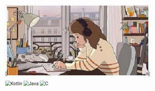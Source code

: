 [![Header](https://github.com/MarinaPearl/MarinaPearl/blob/main/assets/maxresdefault.png)]

![Kotlin](https://img.shields.io/badge/-Kotlin-000000?style=for-the-badge&logo=kotlin&logoColor=9900ff)
![Java](https://img.shields.io/badge/-Java-000000?style=for-the-badge&logo=Java&logoColor=F88C00)
![C](https://img.shields.io/badge/-C-000000?style=for-the-badge&logo=C&logoColor=0000ff)

